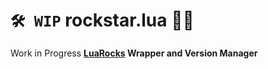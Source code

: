 # `🛠 WIP` rockstar.lua 🤩✨
Work in Progress **[LuaRocks](https://github.com/luarocks/luarocks) Wrapper and Version Manager**
